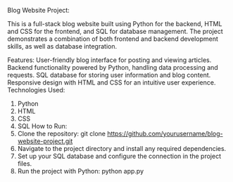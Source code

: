 Blog Website Project:

This is a full-stack blog website built using Python for the backend, HTML and CSS for the frontend, and SQL for database management. The project demonstrates a combination of both frontend and backend development skills, as well as database integration.

Features:
  User-friendly blog interface for posting and viewing articles.
  Backend functionality powered by Python, handling data processing and requests.
  SQL database for storing user information and blog content.
  Responsive design with HTML and CSS for an intuitive user experience.
Technologies Used:
  1. Python
  2. HTML
  3. CSS
  4. SQL
How to Run:
  1. Clone the repository:
    git clone https://github.com/yourusername/blog-website-project.git
  2. Navigate to the project directory and install any required dependencies.  
  3. Set up your SQL database and configure the connection in the project files.
  4. Run the project with Python:
    python app.py
